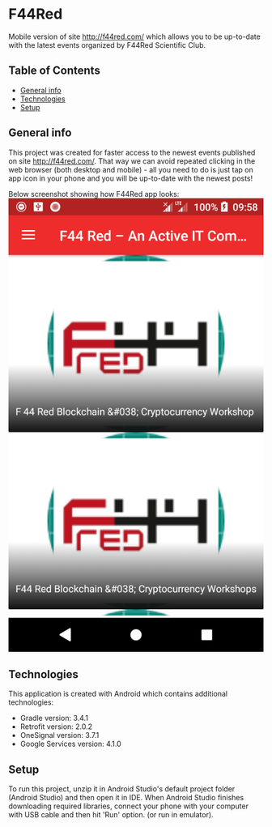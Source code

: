 # F44Red

Mobile version of site http://f44red.com/ which allows you to be up-to-date with the latest events organized by F44Red Scientific Club.

## Table of Contents
* [General info](#general-info)
* [Technologies](#technologies)
* [Setup](#setup)

## General info
This project was created for faster access to the newest events published on site http://f44red.com/. That way we can avoid repeated
clicking in the web browser (both desktop and mobile) - all you need to do is just tap on app icon in your phone and you will be 
up-to-date with the newest posts!

Below screenshot showing how F44Red app looks:
![F44Red Example](./images/f44red.png)

## Technologies
This application is created with Android which contains additional technologies:
* Gradle version: 3.4.1
* Retrofit version: 2.0.2
* OneSignal version: 3.7.1
* Google Services version: 4.1.0

## Setup
To run this project, unzip it in Android Studio's default project folder (Android Studio) and then open it in IDE. When Android Studio finishes downloading required libraries, connect your phone with your computer with USB cable and then hit 'Run' option. (or run in emulator).
